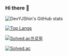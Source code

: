 ### Hi there 👋




![DevYJShin's GitHub stats](https://github-readme-stats.vercel.app/api?username=DevYJShin)


[![Top Langs](https://github-readme-stats.vercel.app/api/top-langs/?username=DevYJShin&layout=compact&langs_count=8)](https://github.com/DevYJShin/README.md)





[![Solved.ac프로필](https://mazassumnida.wtf/api/v2/generate_badge?boj=dev_yjshin)](https://solved.ac/dev_yjshin)

[![Solved.ac](http://mazassumnida.wtf/api/v2/generate_badge?boj=dev_yjshin)](https://solved.ac/dev_yjshin)



